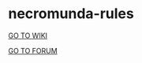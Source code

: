 # necromunda-rules

[GO TO WIKI](https://github.com/mabeur/necromunda-rules/wiki)


[GO TO FORUM](http://hunderhive.forumgratuit.org/t564p45-necromunda-community-edition)
